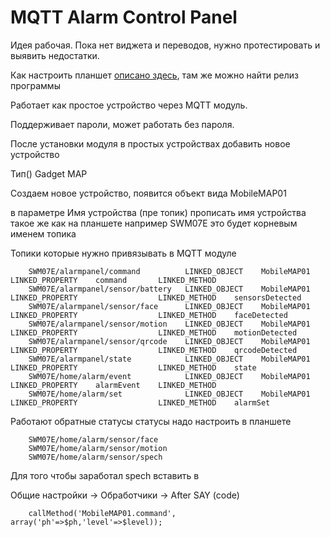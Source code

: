 # MQTT Alarm Control Panel

Идея рабочая. Пока нет виджета и переводов, нужно протестировать и выявить недостатки.

Как настроить планшет [описано здесь](https://github.com/thanksmister/android-mqtt-alarm-panel#mqtt-alarm-panel-for-home-automation-platforms), там же можно найти релиз программы

Работает как простое устройство через MQTT модуль.

Поддерживает пароли, может работать без пароля.

После установки модуля в простых устройствах добавить новое устройство  

Тип() Gadget MAP 

Создаем новое устройство, появится объект вида MobileMAP01 

в параметре Имя устройства (пре топик) прописать имя устройства такое же как на планшете например SWM07E
это будет корневым именем топика

Топики которые нужно привязывать в MQTT модуле

        SWM07E/alarmpanel/command          LINKED_OBJECT    MobileMAP01    LINKED_PROPERTY    command       LINKED_METHOD
        SWM07E/alarmpanel/sensor/battery   LINKED_OBJECT    MobileMAP01    LINKED_PROPERTY                  LINKED_METHOD    sensorsDetected
        SWM07E/alarmpanel/sensor/face      LINKED_OBJECT    MobileMAP01    LINKED_PROPERTY                  LINKED_METHOD    faceDetected
        SWM07E/alarmpanel/sensor/motion    LINKED_OBJECT    MobileMAP01    LINKED_PROPERTY                  LINKED_METHOD    motionDetected
        SWM07E/alarmpanel/sensor/qrcode    LINKED_OBJECT    MobileMAP01    LINKED_PROPERTY                  LINKED_METHOD    qrcodeDetected
        SWM07E/alarmpanel/state            LINKED_OBJECT    MobileMAP01    LINKED_PROPERTY                  LINKED_METHOD    state
        SWM07E/home/alarm/event            LINKED_OBJECT    MobileMAP01    LINKED_PROPERTY    alarmEvent    LINKED_METHOD
        SWM07E/home/alarm/set              LINKED_OBJECT    MobileMAP01    LINKED_PROPERTY                  LINKED_METHOD    alarmSet

Работают обратные статусы
статусы надо настроить в планшете

        SWM07E/home/alarm/sensor/face
        SWM07E/home/alarm/sensor/motion
        SWM07E/home/alarm/sensor/spech
        
Для того чтобы заработал spech вставить в   

Общие настройки -> Обработчики -> After SAY (code)

        callMethod('MobileMAP01.command', array('ph'=>$ph,'level'=>$level));



